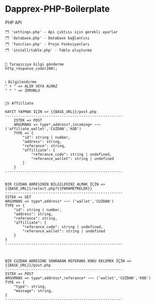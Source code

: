 # Dapprex-PHP-Boilerplate
PHP API


    🗂️ 'settings.php' - Api çıktısı için gerekli ayarlar
    🗂️ 'database.php' - Database bağlantısı
    🗂️ 'function.php' - Proje Fonksiyonları
    🗂️ 'install/table.php' - Tablo oluşturma 


    💬 Tarayıcıya bilgi gönderme
    http_response_code(200);

    
    ℹ️ Bilgilendirme
    " + " => ALIR VEYA ALMAZ
    " * " => ZORUNLU


    👯‍♀️ Affilliate 

    KAYIT YAPMAK İÇİN => {{BASE_URL}}/post.php
    ------------------------------------------------------
        ISTEK => POST
        ARGUMANS => type*,address*,incoming+ ~~~ ('affiliate_wallet','CUZDAN','KOD')
        TYPE => {
            "id": string | number,
            "address": string,
            "referance": string,
            "affilliate": {
                "referance_code": string | undefined,
                "referance_wallet": string | undefined
            }
        }
    ------------------------------------------------------


    BIR CUZDAN ADRESININ BILGILERINI ALMAK İÇİN => {{BASE_URL}}/select.php?{{PARAMETRELER}}
    ------------------------------------------------------
    ISTEK => GET
    ARGUMANS => type*,address* ~~~ ('wallet','CUZDAN')
    TYPE => {
        "id": string | number,
        "address": string,
        "referance": string,
        "affilliate": {
            "referance_code": string | undefined,
            "referance_wallet": string | undefined
        }
    }
    ------------------------------------------------------



    BIR CUZDAN ADRESINE SONRADAN REFERANS KODU EKLEMEK İÇİN => {{BASE_URL}}/post.php
    ------------------------------------------------------
    ISTEK => POST
    ARGUMANS => type*,address*,referance* ~~~ ('wallet','CUZDAN','KOD')
    TYPE => {
        "type": string,
        "message": string,
    }
    ------------------------------------------------------

